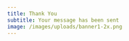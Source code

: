 ```yaml
---
title: Thank You
subtitle: Your message has been sent
image: /images/uploads/banner1-2x.png
---
```

